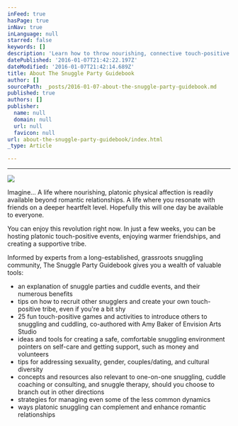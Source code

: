 ```yaml
---
inFeed: true
hasPage: true
inNav: true
inLanguage: null
starred: false
keywords: []
description: 'Learn how to throw nourishing, connective touch-positive events'
datePublished: '2016-01-07T21:42:22.197Z'
dateModified: '2016-01-07T21:42:14.689Z'
title: About The Snuggle Party Guidebook
author: []
sourcePath: _posts/2016-01-07-about-the-snuggle-party-guidebook.md
published: true
authors: []
publisher:
  name: null
  domain: null
  url: null
  favicon: null
url: about-the-snuggle-party-guidebook/index.html
_type: Article

---
```

****
![](https://the-grid-user-content.s3-us-west-2.amazonaws.com/122aa9c5-4d5b-44f3-8ee5-7b5e28d9d34a.jpg)

Imagine... A life where nourishing, platonic physical affection is readily available beyond romantic relationships. A life where you resonate with friends on a deeper heartfelt level. Hopefully this will one day be available to everyone.

You can enjoy this revolution right now. In just a few weeks, you can be hosting platonic touch-positive events, enjoying warmer friendships, and creating a supportive tribe.

Informed by experts from a long-established, grassroots snuggling community, The Snuggle Party Guidebook gives you a wealth of valuable tools:

* an explanation of snuggle parties and cuddle events, and their numerous benefits
* tips on how to recruit other snugglers and create your own touch-positive tribe, even if you're a bit shy
* 25 fun touch-positive games and activities to introduce others to snuggling and cuddling, co-authored with Amy Baker of Envision Arts Studio 
* ideas and tools for creating a safe, comfortable snuggling environment
pointers on self-care and getting support, such as money and volunteers 
* tips for addressing sexuality, gender, couples/dating, and cultural diversity 
* concepts and resources also relevant to one-on-one snuggling, cuddle coaching or consulting, and snuggle therapy, should you choose to branch out in other directions 
* strategies for managing even some of the less common dynamics 
* ways platonic snuggling can complement and enhance romantic relationships